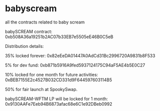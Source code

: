 # babyscream

all the contracts related to baby scream

babySCREAM contract: 0xb508A36a19251b2AC07b33EB7e5505eE46B0C5eB

Distribution details:

35% locked forever: 0x82eEeDA01447A0AdCd31Bc2996720A9831b8F533 

5% for dev fund:  0xb871b5916A9fed5937124175C94aF5AE4b5E0C27

10% locked for one month for future activities: 0xBEB7155E2c4527B032CD331d9F644597603114B5

50% for fair launch at SpookySwap.

babySCREAM-WFTM LP will be locked for 1 month:  0x9130AAFe7Eeb94B6873afac68e6C1e92DBeb0992
